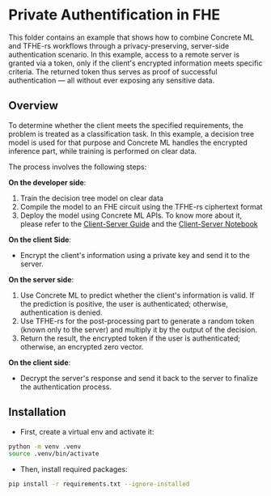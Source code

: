 # Private Authentification in FHE

This folder contains an example that shows how to combine Concrete ML and TFHE-rs workflows through a privacy-preserving, server-side authentication scenario. In this example, access to a remote server is granted via a token, only if the client's encrypted information meets specific criteria. The returned token thus serves as proof of successful authentication — all without ever exposing any sensitive data.

## Overview

To determine whether the client meets the specified requirements, the problem is treated as a classification task. In this example, a decision tree model is used for that purpose and Concrete ML handles the encrypted inference part, while training is performed on clear data.

The process involves the following steps:

**On the developer side**:

1. Train the decision tree model on  clear data
1. Compile the model to an FHE circuit using the TFHE-rs ciphertext format
1. Deploy the model using Concrete ML APIs. To know more about it, please refer to the  [Client-Server Guide](../../docs/guides/client_server.md) and the [Client-Server Notebook](../../docs/advanced_examples/ClientServer.ipynb)

**On the client Side**:

- Encrypt the client's information using a private key and send it to the server.

**On the server side**:

1. Use Concrete ML to predict whether the client's information is valid. If the prediction is positive, the user is authenticated; otherwise, authentication is denied.
1. Use TFHE-rs for the post-processing part to generate a random token (known only to the server) and multiply it by the output of the decision.
1. Return the result, the encrypted token if the user is authenticated; otherwise, an encrypted zero vector.

**On the client side**:

- Decrypt the server's response and send it back to the server to finalize the authentication process.

## Installation

- First, create a virtual env and activate it:

<!--pytest-codeblocks:skip-->

```bash
python -m venv .venv
source .venv/bin/activate
```

- Then, install required packages:

<!--pytest-codeblocks:skip-->

```bash
pip install -r requirements.txt --ignore-installed
```
